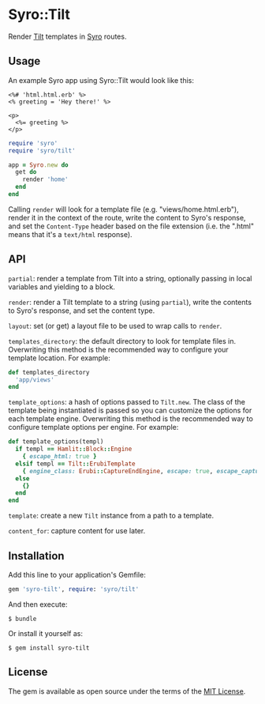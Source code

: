 # Syro::Tilt

Render [Tilt][tilt] templates in [Syro][syro] routes.


## Usage

An example Syro app using Syro::Tilt would look like this:

```erb
<%# 'html.html.erb' %>
<% greeting = 'Hey there!' %>

<p>
  <%= greeting %>
</p>
```

```ruby
require 'syro'
require 'syro/tilt'

app = Syro.new do
  get do
    render 'home'
  end
end
```

Calling `render` will look for a template file (e.g. "views/home.html.erb"),
render it in the context of the route, write the content to Syro's response, and
set the `Content-Type` header based on the file extension (i.e. the ".html"
means that it's a `text/html` response).


## API

`partial`: render a template from Tilt into a string, optionally passing in
local variables and yielding to a block.

`render`: render a Tilt template to a string (using `partial`), write the
contents to Syro's response, and set the content type.

`layout`: set (or get) a layout file to be used to wrap calls to `render`.

`templates_directory`: the default directory to look for template files in.
Overwriting this method is the recommended way to configure your template
location. For example:

```ruby
def templates_directory
  'app/views'
end
```

`template_options`: a hash of options passed to `Tilt.new`. The class of the
template being instantiated is passed so you can customize the options for each
template engine. Overwriting this method is the recommended way to configure
template options per engine. For example:

```ruby
def template_options(templ)
  if templ == Hamlit::Block::Engine
    { escape_html: true }
  elsif templ == Tilt::ErubiTemplate
    { engine_class: Erubi::CaptureEndEngine, escape: true, escape_capture: false, freeze: true, yield_returns_buffer: true }
  else
    {}
  end
end
```

`template`: create a new `Tilt` instance from a path to a template.

`content_for`: capture content for use later.


## Installation

Add this line to your application's Gemfile:

```ruby
gem 'syro-tilt', require: 'syro/tilt'
```

And then execute:

    $ bundle

Or install it yourself as:

    $ gem install syro-tilt


## License

The gem is available as open source under the terms of the [MIT License][mit].


[mit]: https://opensource.org/licenses/MIT
[syro]: https://github.com/soveran/syro
[tilt]: https://github.com/rtomayko/tilt
